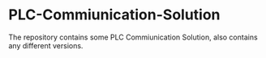 # PLC-Commiunication-Solution
The repository contains some PLC Commiunication Solution, also contains any different versions.
